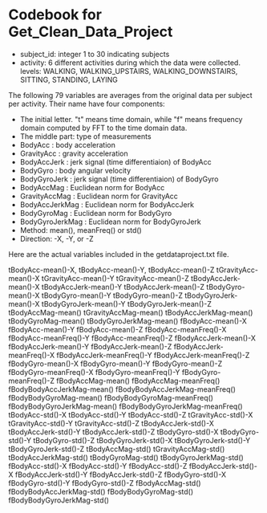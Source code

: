 # Codebook for Get_Clean_Data_Project

+ subject_id: integer 1 to 30 indicating subjects
+ activity: 6 different activities during which the data were collected.
            levels: WALKING, WALKING_UPSTAIRS, WALKING_DOWNSTAIRS, SITTING, STANDING, LAYING
            
 The following 79 variables are averages from the original data per subject per activity.
 Their name have four components:
 + The initial letter. "t" means time domain, while "f" means frequency domain computed by FFT to the time domain data.
 + The middle part: type of measurements
  + BodyAcc         : body acceleration
  + GravityAcc      : gravity acceleration
  + BodyAccJerk     : jerk signal (time differentiaion) of BodyAcc
  + BodyGyro        : body angular velocity
  + BodyGyroJerk    : jerk signal (time differentiaion) of BodyGyro
  + BodyAccMag      : Euclidean norm for BodyAcc
  + GravityAccMag   : Euclidean norm for GravityAcc
  + BodyAccJerkMag  : Euclidean norm for BodyAccJerk
  + BodyGyroMag     : Euclidean norm for BodyGyro
  + BodyGyroJerkMag : Euclidean norm for BodyGyroJerk
 + Method: mean(), meanFreq() or std()
 + Direction: -X, -Y, or -Z

Here are the actual variables included in the getdataproject.txt file.

tBodyAcc-mean()-X, tBodyAcc-mean()-Y, tBodyAcc-mean()-Z
tGravityAcc-mean()-X    tGravityAcc-mean()-Y    tGravityAcc-mean()-Z
tBodyAccJerk-mean()-X   tBodyAccJerk-mean()-Y   tBodyAccJerk-mean()-Z
tBodyGyro-mean()-X      tBodyGyro-mean()-Y      tBodyGyro-mean()-Z
tBodyGyroJerk-mean()-X  tBodyGyroJerk-mean()-Y  tBodyGyroJerk-mean()-Z
tBodyAccMag-mean()                  tGravityAccMag-mean()
tBodyAccJerkMag-mean()              tBodyGyroMag-mean()                 tBodyGyroJerkMag-mean()
fBodyAcc-mean()-X       fBodyAcc-mean()-Y       fBodyAcc-mean()-Z
fBodyAcc-meanFreq()-X   fBodyAcc-meanFreq()-Y   fBodyAcc-meanFreq()-Z
fBodyAccJerk-mean()-X   fBodyAccJerk-mean()-Y   fBodyAccJerk-mean()-Z
fBodyAccJerk-meanFreq()-X           fBodyAccJerk-meanFreq()-Y           fBodyAccJerk-meanFreq()-Z
fBodyGyro-mean()-X      fBodyGyro-mean()-Y      fBodyGyro-mean()-Z
fBodyGyro-meanFreq()-X  fBodyGyro-meanFreq()-Y  fBodyGyro-meanFreq()-Z
fBodyAccMag-mean()      fBodyAccMag-meanFreq()  fBodyBodyAccJerkMag-mean()
fBodyBodyAccJerkMag-meanFreq()      fBodyBodyGyroMag-mean()             fBodyBodyGyroMag-meanFreq()
fBodyBodyGyroJerkMag-mean()         fBodyBodyGyroJerkMag-meanFreq()
tBodyAcc-std()-X        tBodyAcc-std()-Y        tBodyAcc-std()-Z
tGravityAcc-std()-X     tGravityAcc-std()-Y     tGravityAcc-std()-Z
tBodyAccJerk-std()-X    tBodyAccJerk-std()-Y    tBodyAccJerk-std()-Z
tBodyGyro-std()-X       tBodyGyro-std()-Y       tBodyGyro-std()-Z
tBodyGyroJerk-std()-X   tBodyGyroJerk-std()-Y   tBodyGyroJerk-std()-Z
tBodyAccMag-std()       tGravityAccMag-std()    tBodyAccJerkMag-std()
tBodyGyroMag-std()      tBodyGyroJerkMag-std()         
fBodyAcc-std()-X        fBodyAcc-std()-Y        fBodyAcc-std()-Z
fBodyAccJerk-std()-X    fBodyAccJerk-std()-Y    fBodyAccJerk-std()-Z
fBodyGyro-std()-X       fBodyGyro-std()-Y       fBodyGyro-std()-Z
fBodyAccMag-std()       fBodyBodyAccJerkMag-std()
fBodyBodyGyroMag-std()  fBodyBodyGyroJerkMag-std() 
